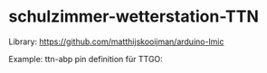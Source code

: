 # schulzimmer-wetterstation-TTN

Library: https://github.com/matthijskooijman/arduino-lmic

Example: ttn-abp
pin definition für TTGO: 

